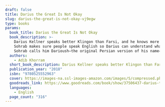 ```yaml
---
draft: false
title: Darius the Great Is Not Okay
slug: darius-the-great-is-not-okay-vj9egw
type: books
params:
  book_title: Darius the Great Is Not Okay
  book_description: >-
    Darius Kellner speaks better Klingon than Farsi, and he knows more about Hobbit social cues than Persian ones. He's about to take his first-ever trip to Iran, and it's pretty overwhelming—especially when he's also dealing with clinical depression, a disapproving dad, and a chronically anemic social life. In Iran, he gets to know his ailing but still formidable grandfather, his loving grandmother, and the rest of his mom's family for the first time. And he meets Sohrab, the boy next door who changes everything.
    Sohrab makes sure people speak English so Darius can understand what's going on. He gets Darius an Iranian National Football Team jersey that makes him feel like a True Persian for the first time. And he understands that sometimes, best friends don't have to talk. Darius has never had a true friend before, but now he's spending his days with Sohrab playing soccer, eating rosewater ice cream, and sitting together for hours in their special place, a rooftop overlooking the Yazdi skyline.
    Sohrab calls him Darioush—the original Persian version of his name—and Darius has never felt more like himself than he does now that he's Darioush to Sohrab. When it's time to go home to America, he'll have to find a way to be Darioush on his own.
  authors:
    - Adib Khorram
  short_book_description: Darius Kellner speaks better Klingon than Farsi, and he knows more about Hobbit social cues than Persian ones. He's about to take his first-ever trip to Iran, and it's pretty overwhelming—especially when he's also dealing with clinical depression, a disapproving dad, and a chronically anemic social life.
  publication_year: "2018"
  isbn: "9780525552963"
  cover: https://images-na.ssl-images-amazon.com/images/S/compressed.photo.goodreads.com/books/1520460519i/37506437.jpg
  goodreads_link: https://www.goodreads.com/book/show/37506437-darius-the-great-is-not-okay
  languages:
    - English
  page_count: "316"
---
```

